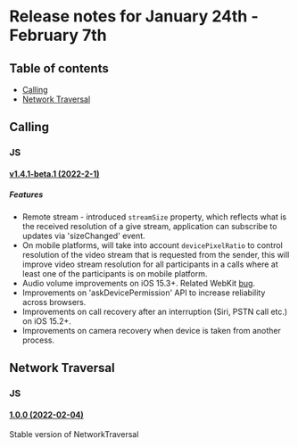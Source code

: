 # Release notes for January 24th - February 7th

## Table of contents
* [Calling](#calling)
* [Network Traversal](#network-traversal)

## Calling

### JS
#### [v1.4.1-beta.1 (2022-2-1)](https://github.com/Azure/Communication/blob/master/releasenotes/acs-javascript-calling-library-release-notes.md#v141-beta1-2022-2-1)

##### Features
- Remote stream - introduced `streamSize` property, which reflects what is the received resolution of a give stream, application can subscribe to updates via 'sizeChanged' event.
- On mobile platforms, will take into account `devicePixelRatio` to control resolution of the video stream that is requested from the sender, this will improve video stream resolution for all participants in a calls where at least one of the participants is on mobile platform.
- Audio volume improvements on iOS 15.3+. Related WebKit [bug](https://bugs.webkit.org/show_bug.cgi?id=230902).
- Improvements on 'askDevicePermission' API to increase reliability across browsers.
- Improvements on call recovery after an interruption (Siri, PSTN call etc.) on iOS 15.2+.
- Improvements on camera recovery when device is taken from another process.

## Network Traversal

### JS
#### [1.0.0 (2022-02-04)](https://github.com/Azure/azure-sdk-for-js/blob/main/sdk/communication/communication-network-traversal/CHANGELOG.md#100-2022-02-04)

Stable version of NetworkTraversal
